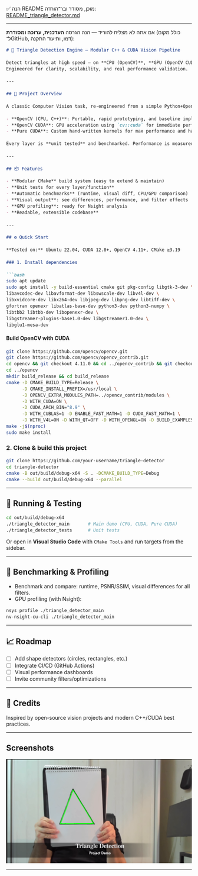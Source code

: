 ✅ הנה README מוכן, מסודר ובר־הורדה:  
[README_triangle_detector.md](sandbox:/mnt/data/README_triangle_detector.md)

---

אם אתה לא מצליח להוריד — הנה הגרסה **העדכנית, ערוכה ומסודרת** (כולל מקום ל־GitHub, דמו, ותיעוד התקנה):

```markdown
# 🚀 Triangle Detection Engine – Modular C++ & CUDA Vision Pipeline

Detect triangles at high speed – on **CPU (OpenCV)**, **GPU (OpenCV CUDA)**, or **pure CUDA kernels** – all in a robust, modular, and fully benchmarked pipeline.  
Engineered for clarity, scalability, and real performance validation.

---

## 🔎 Project Overview

A classic Computer Vision task, re-engineered from a simple Python+OpenCV prototype into a **modular, test-driven C++ system** with:

- **OpenCV (CPU, C++)**: Portable, rapid prototyping, and baseline implementation.
- **OpenCV CUDA**: GPU acceleration using `cv::cuda` for immediate performance boost.
- **Pure CUDA**: Custom hand-written kernels for max performance and hardware insight.

Every layer is **unit tested** and benchmarked. Performance is measured, not guessed.

---

## 📦 Features

- **Modular CMake** build system (easy to extend & maintain)
- **Unit tests for every layer/function**
- **Automatic benchmarks** (runtime, visual diff, CPU/GPU comparison)
- **Visual output**: see differences, performance, and filter effects
- **GPU profiling**: ready for Nsight analysis
- **Readable, extensible codebase**

---

## ⚙️ Quick Start

**Tested on:** Ubuntu 22.04, CUDA 12.8+, OpenCV 4.11+, CMake ≥3.19

### 1. Install dependencies

```bash
sudo apt update
sudo apt install -y build-essential cmake git pkg-config libgtk-3-dev \
libavcodec-dev libavformat-dev libswscale-dev libv4l-dev \
libxvidcore-dev libx264-dev libjpeg-dev libpng-dev libtiff-dev \
gfortran openexr libatlas-base-dev python3-dev python3-numpy \
libtbb2 libtbb-dev libopenexr-dev \
libgstreamer-plugins-base1.0-dev libgstreamer1.0-dev \
libglu1-mesa-dev
```

#### Build OpenCV with CUDA

```bash
git clone https://github.com/opencv/opencv.git
git clone https://github.com/opencv/opencv_contrib.git
cd opencv && git checkout 4.11.0 && cd ../opencv_contrib && git checkout 4.11.0
cd ../opencv
mkdir build_release && cd build_release
cmake -D CMAKE_BUILD_TYPE=Release \
      -D CMAKE_INSTALL_PREFIX=/usr/local \
      -D OPENCV_EXTRA_MODULES_PATH=../opencv_contrib/modules \
      -D WITH_CUDA=ON \
      -D CUDA_ARCH_BIN="8.9" \
      -D WITH_CUBLAS=1 -D ENABLE_FAST_MATH=1 -D CUDA_FAST_MATH=1 \
      -D WITH_V4L=ON -D WITH_QT=OFF -D WITH_OPENGL=ON -D BUILD_EXAMPLES=ON ..
make -j$(nproc)
sudo make install
```

### 2. Clone & build this project

```bash
git clone https://github.com/your-username/triangle-detector
cd triangle-detector
cmake -B out/build/debug-x64 -S . -DCMAKE_BUILD_TYPE=Debug
cmake --build out/build/debug-x64 --parallel
```

---

## 🚀 Running & Testing

```bash
cd out/build/debug-x64
./triangle_detector_main       # Main demo (CPU, CUDA, Pure CUDA)
./triangle_detector_tests      # Unit tests
```

Or open in **Visual Studio Code** with `CMake Tools` and run targets from the sidebar.

---

## 🧪 Benchmarking & Profiling

- Benchmark and compare: runtime, PSNR/SSIM, visual differences for all filters.
- GPU profiling (with Nsight):

```bash
nsys profile ./triangle_detector_main
nv-nsight-cu-cli ./triangle_detector_main
```

---

## 📈 Roadmap

- [ ] Add shape detectors (circles, rectangles, etc.)
- [ ] Integrate CI/CD (GitHub Actions)
- [ ] Visual performance dashboards
- [ ] Invite community filters/optimizations

---

## 🙏 Credits

Inspired by open-source vision projects and modern C++/CUDA best practices.

---

## Screenshots
![](triangle_detector.png)

---

